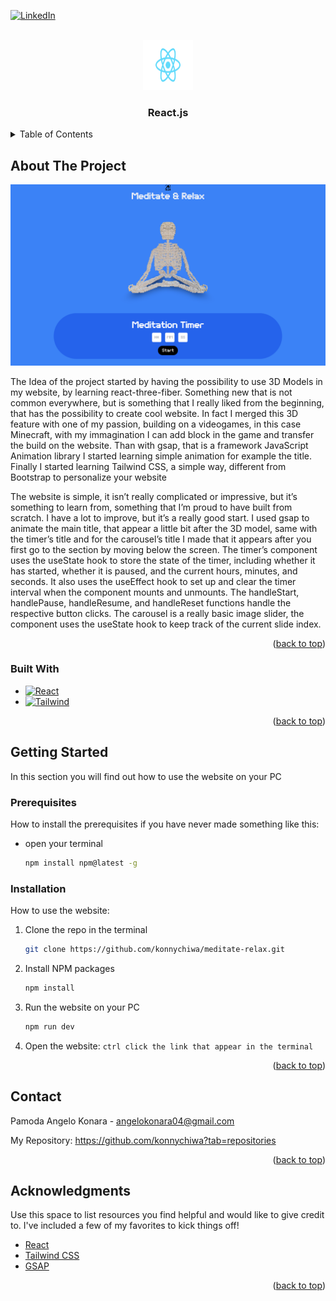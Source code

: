 <a id="readme-top"></a>

[![LinkedIn][linkedin-shield]][linkedin-url]



<!-- PROJECT LOGO -->
<br />
<div align="center">
  <a href="https://it.legacy.reactjs.org/">
    <img src="public/assets/images/reactLogo.png" alt="Logo" width="80" height="80">
  </a>

  <h3 align="center">React.js</h3>
</div>



<!-- TABLE OF CONTENTS -->
<details>
  <summary>Table of Contents</summary>
  <ol>
    <li>
      <a href="#about-the-project">About The Project</a>
      <ul>
        <li><a href="#built-with">Built With</a></li>
      </ul>
    </li>
    <li>
      <a href="#getting-started">Getting Started</a>
      <ul>
        <li><a href="#prerequisites">Prerequisites</a></li>
        <li><a href="#installation">Installation</a></li>
      </ul>
    </li>
    <li><a href="#contact">Contact</a></li>
    <li><a href="#acknowledgments">Acknowledgments</a></li>
  </ol>
</details>



<!-- ABOUT THE PROJECT -->
## About The Project

[![Product Name Screen Shot][product-screenshot]](https://github.com/konnychiwa/meditate-relax)

The Idea of the project started by having the possibility to use 3D Models in my website, by learning react-three-fiber. Something new that is not common everywhere, but is something that I really liked from the beginning, that has the possibility to create cool website. In fact I merged this 3D feature with one of my passion, building on a videogames, in this case Minecraft, with my immagination I can add block in the game and transfer the build on the website. Than with gsap, that is a framework JavaScript Animation library I started learning simple animation for example the title. Finally I started learning Tailwind CSS, a simple way, different from Bootstrap to personalize your website

The website is simple, it isn’t really complicated or impressive, but it’s something to learn from, something that I’m proud to have built from scratch. I have a lot to improve, but it’s a really good start. 
I used gsap to animate the main title, that appear a little bit after the 3D model, same with the timer’s title and for the carousel’s title I made that it appears after you first go to the section by moving below the screen.
The timer’s component uses the useState hook to store the state of the timer, including whether it has started, whether it is paused, and the current hours, minutes, and seconds. It also uses the useEffect hook to set up and clear the timer interval when the component mounts and unmounts. The handleStart, handlePause, handleResume, and handleReset functions handle the respective button clicks.
The carousel is a really basic image slider, the component uses the useState hook to keep track of the current slide index.

<p align="right">(<a href="#readme-top">back to top</a>)</p>



### Built With


* [![React][React.js]][React-url]
* [![Tailwind][TailwindCSS]][Tailwind-url]

<p align="right">(<a href="#readme-top">back to top</a>)</p>



<!-- GETTING STARTED -->
## Getting Started

In this section you will find out how to use the website on your PC

### Prerequisites

How to install the prerequisites if you have never made something like this:
* open your terminal
  ```sh
  npm install npm@latest -g
  ```

### Installation

How to use the website:

1. Clone the repo in the terminal
   ```sh
   git clone https://github.com/konnychiwa/meditate-relax.git
   ```
2. Install NPM packages
   ```sh
   npm install
   ```
3. Run the website on your PC
   ```sh
   npm run dev
   ```
4. Open the website: 
   `
   ctrl click the link that appear in the terminal
   `

<p align="right">(<a href="#readme-top">back to top</a>)</p>



<!-- CONTACT -->
## Contact

Pamoda Angelo Konara - angelokonara04@gmail.com

My Repository: https://github.com/konnychiwa?tab=repositories

<p align="right">(<a href="#readme-top">back to top</a>)</p>



<!-- ACKNOWLEDGMENTS -->
## Acknowledgments

Use this space to list resources you find helpful and would like to give credit to. I've included a few of my favorites to kick things off!

* [React](https://it.legacy.reactjs.org/)
* [Tailwind CSS](https://tailwindcss.com/)
* [GSAP](https://gsap.com/)

<p align="right">(<a href="#readme-top">back to top</a>)</p>



<!-- MARKDOWN LINKS & IMAGES -->
<!-- https://www.markdownguide.org/basic-syntax/#reference-style-links -->
[linkedin-shield]: https://img.shields.io/badge/-LinkedIn-black.svg?style=for-the-badge&logo=linkedin&colorB=555
[linkedin-url]: https://www.linkedin.com/in/pamoda-angelo-konara/
[product-screenshot]: public/assets/images/product.png
[React.js]: https://img.shields.io/badge/React-%2320232a.svg?logo=react&logoColor=%2361DAFB
[React-url]: https://reactjs.org/
[TailwindCSS]: https://img.shields.io/badge/Tailwind_CSS-06B6D4?style=flat&logo=tailwind-css&logoColor=white
[Tailwind-url]: https://tailwindcss.com/
